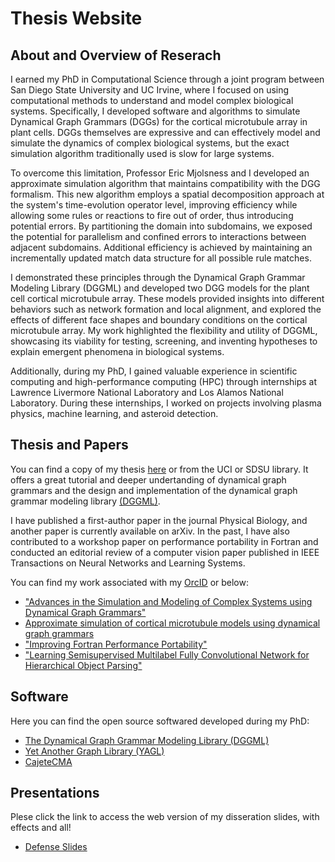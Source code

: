 # Thesis Website
## About and Overview of Reserach 
I earned my PhD in Computational Science through a joint program between San Diego State University and UC Irvine, where I focused on using computational methods to understand and model complex biological systems. Specifically, I developed software and algorithms to simulate Dynamical Graph Grammars (DGGs) for the cortical microtubule array in plant cells. DGGs themselves are expressive and can effectively model and simulate the dynamics of complex biological systems, but the exact simulation algorithm traditionally used is slow for large systems. 

To overcome this limitation, Professor Eric Mjolsness and I developed an approximate simulation algorithm that maintains compatibility with the DGG formalism. This new algorithm employs a spatial decomposition approach at the system's time-evolution operator level, improving efficiency while allowing some rules or reactions to fire out of order, thus introducing potential errors. By partitioning the domain into subdomains, we exposed the potential for parallelism and confined errors to interactions between adjacent subdomains. Additional efficiency is achieved by maintaining an incrementally updated match data structure for all possible rule matches. 

I demonstrated these principles through the Dynamical Graph Grammar Modeling Library (DGGML) and developed two DGG models for the plant cell cortical microtubule array. These models provided insights into different behaviors such as network formation and local alignment, and explored the effects of different face shapes and boundary conditions on the cortical microtubule array. My work highlighted the flexibility and utility of DGGML, showcasing its viability for testing, screening, and inventing hypotheses to explain emergent phenomena in biological systems.

Additionally, during my PhD, I gained valuable experience in scientific computing and high-performance computing (HPC) through internships at Lawrence Livermore National Laboratory and Los Alamos National Laboratory. During these internships, I worked on projects involving plasma physics, machine learning, and asteroid detection. 

## Thesis and Papers
You can find a copy of my thesis [here](assets/img/thesis_compressed.pdf) or from the UCI or SDSU library. It offers a great tutorial and deeper undertanding of dynamical graph grammars and the design and implementation of the dynamical graph grammar modeling library [(DGGML)](https://github.com/emedwede/DGGML).

I have published a first-author paper in the journal Physical Biology, and another paper is currently available on arXiv. In the past, I have also contributed to a workshop paper on performance portability in Fortran and conducted an editorial review of a computer vision paper published in IEEE Transactions on Neural Networks and Learning Systems.

You can find my work associated with my [OrcID](https://orcid.org/0000-0001-7729-0614) or below:

* ["Advances in the Simulation and Modeling of Complex Systems using Dynamical Graph Grammars"](https://doi.org/10.48550/arXiv.2407.10072)
* [Approximate simulation of cortical microtubule models using dynamical graph grammars](https://doi.org/10.1088/1478-3975/acdbfb)
* ["Improving Fortran Performance Portability"](https://doi.org/10.1007/978-3-030-95953-1_6)
* ["Learning Semisupervised Multilabel Fully Convolutional Network for Hierarchical Object Parsing"](https://doi.org/10.1109/tnnls.2019.2931183)

## Software
Here you can find the open source softwared developed during my PhD:

* [The Dynamical Graph Grammar Modeling Library (DGGML)](https://github.com/emedwede/DGGML)
* [Yet Another Graph Library (YAGL)](https://github.com/emedwede/YAGL)
* [CajeteCMA](https://github.com/emedwede/CajeteCMA)

## Presentations
Plese click the link to access the web version of my disseration slides, with effects and all!
* [Defense Slides](phd_work/defense_slides_final/index.html)
